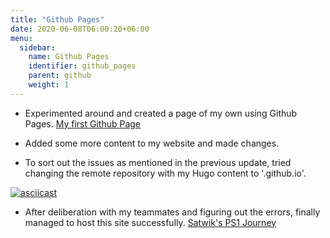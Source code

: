 ```yaml
---
title: "Github Pages"
date: 2020-06-08T06:00:20+06:00
menu:
  sidebar:
    name: Github Pages
    identifier: github_pages
    parent: github
    weight: 1
---
```


- Experimented around and created a page of my own using Github Pages.
  [My first Github Page](https://satwikvats.github.io/)

- Added some more content to my website and made changes.

- To sort out the issues as mentioned in the previous update, tried changing the remote repository with my Hugo content to '<username>.github.io'.

[![asciicast](https://asciinema.org/a/K6E4zbdPm47GFC1kNfNQC7fCZ.svg)](https://asciinema.org/a/K6E4zbdPm47GFC1kNfNQC7fCZ)

- After deliberation with my teammates and figuring out the errors, finally managed to host this site successfully.
[Satwik's PS1 Journey](https://satwikvats.github.io/)